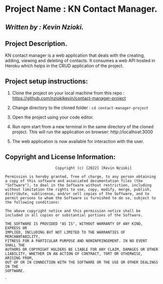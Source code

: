 # **Project Name : KN Contact Manager.**
## *Written by : Kevin Nzioki.*

## **Project Description.**
KN contact manager is a web application that deals with the creating, adding, viewing and deleting of contacts. It consumes a web API hosted in Heroku which helps in the CRUD application of the project.

## **Project setup instructions:**
1. Clone the project on your local machine from this repo : https://github.com/nziokikevin/contact-manager-project

2. Change directory to the cloned folder : 
               `cd contact-manager-project`

3. Open the project using your code editor.

4. Run npm start from a new terminal in the same directory of the cloned project. This will run the application on browser:
            http://localhost:3000

5. The web application is now available for interaction with the user.

## **Copyright and License Information:**
                           Copyright (c) [2022] [Kevin Nzioki]

    Permission is hereby granted, free of charge, to any person obtaining a copy of this software and associated documentation files (the "Software"), to deal in the Software without restriction, including without limitation the rights to use, copy, modify, merge, publish, distribute, sublicense, and/or sell copies of the Software, and to permit persons to whom the Software is furnished to do so, subject to the following conditions:
    
    The above copyright notice and this permission notice shall be included in all copies or substantial portions of the Software.

    THE SOFTWARE IS PROVIDED "AS IS", WITHOUT WARRANTY OF ANY KIND, EXPRESS OR
    IMPLIED, INCLUDING BUT NOT LIMITED TO THE WARRANTIES OF MERCHANTABILITY,
    FITNESS FOR A PARTICULAR PURPOSE AND NONINFRINGEMENT. IN NO EVENT SHALL THE
    AUTHORS OR COPYRIGHT HOLDERS BE LIABLE FOR ANY CLAIM, DAMAGES OR OTHER
    LIABILITY, WHETHER IN AN ACTION OF CONTRACT, TORT OR OTHERWISE, ARISING FROM,
    OUT OF OR IN CONNECTION WITH THE SOFTWARE OR THE USE OR OTHER DEALINGS IN THE
    SOFTWARE.

`